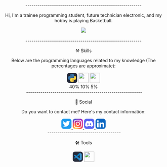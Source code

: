 <div align="center">
      ---------------------------------------------------------
   
  Hi, I'm a trainee programming student, future technician electronic, and my hobby is playing Basketball.
  
  ![](https://i.pinimg.com/originals/1e/a6/66/1ea66601f1ee09b578c40feee6ecd953.gif)
  
</div>

<div align="center">
   ---------------------------------------------------------
   
  ⚒️ Skills
  
  Below are the programming languages related to my knowledge (The percentages are approximate):
   
  <img src="https://github.com/tandpfun/skill-icons/raw/main/icons/Python-Dark.svg" width="32" height="32">
  <img src="https://cdn.jsdelivr.net/gh/devicons/devicon/icons/csharp/csharp-original.svg" width="32" height="32">
  <img src="https://cdn.jsdelivr.net/gh/devicons/devicon/icons/cplusplus/cplusplus-original.svg" width="32" height="32">
</div>
<div align="center">
  40%  10%  5%
</div>

<div align="center">
   ‎ 
   ---------------------------------------------------------
   
  📲 Social
   
  Do you want to contact me? Here's my contact information:
  
  <a href="https://twitter.com/0_o__sami__o_0">
    <img src="https://github.com/tandpfun/skill-icons/raw/main/icons/Twitter.svg" width="32" height="32">
  </a>

  <a href="https://instagram.com/0_o__sami__o_0?igshid=MzNlNGNkZWQ4Mg==">
    <img src="https://github.com/tandpfun/skill-icons/raw/main/icons/Instagram.svg" width="32" height="32">
  </a>

  <a href="https://discord.gg/YBa4PP7M">
    <img src="https://github.com/tandpfun/skill-icons/raw/main/icons/Discord.svg" width="32" height="32">
  </a>

  <a href="https://www.linkedin.com/in/aldo-samuel-vladimir-q-03a48327a">
    <img src="https://github.com/tandpfun/skill-icons/raw/main/icons/LinkedIn.svg" width="32" height="32">
  </a>
</div>

<div align="center">
   ‎ 
   ------------------------------------
   
  🛠 Tools
   
<img src="https://github.com/tandpfun/skill-icons/raw/main/icons/VSCode-Dark.svg" width="32" height="32">
  <img src="https://cdn.jsdelivr.net/gh/devicons/devicon/icons/godot/godot-original.svg" width="32" height="32">
</div>
